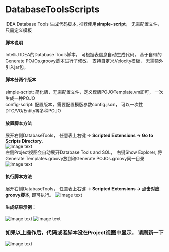# DatabaseToolsScripts
IDEA Database Tools 生成代码脚本, 推荐使用**simple-script**， 无需配置文件， 只需定义模板

#### 脚本说明
IntelliJ IDEA的Database Tools脚本， 可根据表信息自动生成代码， 基于自带的Generate POJOs.groovy脚本进行了修改， 支持自定义Velocity模板， 无需额外引入jar包。

#### 脚本分两个版本
simple-script: 简化版，无需配置文件，定义模版POJOTemplate.vm即可， 一次生成一种POJO  
config-script: 配置版本，需要配置模版参数config.json， 可以一次性DTO/VO/Entity等多种POJO

#### 放置脚本方法
展开右侧DatabaseTools， 任意表上右键 -> **Scripted Extensions -> Go to Scripts Directory**.  
![Image text](images/1.png)  
左侧Project视图会自动展开Database Tools and SQL， 右键Show Explorer, 将Generate Templates.groovy放到和Generate POJOs.groovy同一目录  
![Image text](images/2.png)

#### 执行脚本方法
展开右侧DatabaseTools， 任意表上右键 -> **Scripted Extensions -> 点击对应groovy脚本**, 即可执行。
![Image text](images/3.png)


#### 生成结果示例：
![Image text](images/DTO.png)
![Image text](images/VO.png)

### 如果以上操作后，代码或者脚本没在Project视图中显示， 请刷新一下
![Image text](images/10.png)
